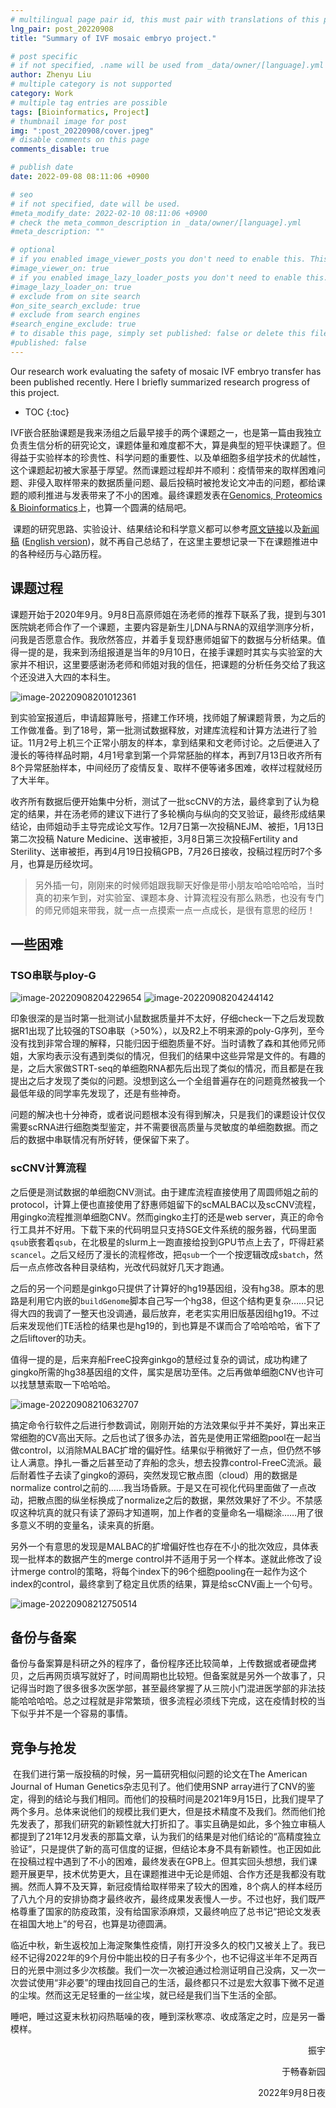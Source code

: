 ```yaml
---
# multilingual page pair id, this must pair with translations of this page. (This name must be unique)
lng_pair: post_20220908
title: "Summary of IVF mosaic embryo project."

# post specific
# if not specified, .name will be used from _data/owner/[language].yml
author: Zhenyu Liu
# multiple category is not supported
category: Work
# multiple tag entries are possible
tags: [Bioinformatics, Project]
# thumbnail image for post
img: ":post_20220908/cover.jpeg"
# disable comments on this page
comments_disable: true

# publish date
date: 2022-09-08 08:11:06 +0900

# seo
# if not specified, date will be used.
#meta_modify_date: 2022-02-10 08:11:06 +0900
# check the meta_common_description in _data/owner/[language].yml
#meta_description: ""

# optional
# if you enabled image_viewer_posts you don't need to enable this. This is only if image_viewer_posts = false
#image_viewer_on: true
# if you enabled image_lazy_loader_posts you don't need to enable this. This is only if image_lazy_loader_posts = false
#image_lazy_loader_on: true
# exclude from on site search
#on_site_search_exclude: true
# exclude from search engines
#search_engine_exclude: true
# to disable this page, simply set published: false or delete this file
#published: false
---
```


<!-- outline-start -->

Our research work evaluating the safety of mosaic IVF embryo transfer has been published recently. Here I briefly summarized research progress of this project.

<!-- outline-end -->

* TOC
{:toc}

​		IVF嵌合胚胎课题是我来汤组之后最早接手的两个课题之一，也是第一篇由我独立负责生信分析的研究论文，课题体量和难度都不大，算是典型的短平快课题了。但得益于实验样本的珍贵性、科学问题的重要性、以及单细胞多组学技术的优越性，这个课题起初被大家基于厚望。然而课题过程却并不顺利：疫情带来的取样困难问题、非侵入取样带来的数据质量问题、最后投稿时被抢发论文冲击的问题，都给课题的顺利推进与发表带来了不小的困难。最终课题发表在[Genomics, Proteomics & Bioinformatics](https://www.sciencedirect.com/journal/genomics-proteomics-and-bioinformatics)上，也算一个圆满的结局吧。

​		课题的研究思路、实验设计、结果结论和科学意义都可以参考[原文链接](https://www.sciencedirect.com/science/article/pii/S1672022922000882)以及[新闻稿](https://news.pku.edu.cn/jxky/5ba14dbf1ff4407db5fbe03038dcf19f.htm) ([English version](https://biopic.pku.edu.cn/en/newscenter/scientificupdates/525120.htm))，就不再自己总结了，在这里主要想记录一下在课题推进中的各种经历与心路历程。

## 课题过程

​		课题开始于2020年9月。9月8日高原师姐在汤老师的推荐下联系了我，提到与301医院姚老师合作了一个课题，主要内容是新生儿DNA与RNA的双组学测序分析，问我是否愿意合作。我欣然答应，并着手复现舒惠师姐留下的数据与分析结果。值得一提的是，我来到汤组报道是当年的9月10日，在接手课题时其实与实验室的大家并不相识，这里要感谢汤老师和师姐对我的信任，把课题的分析任务交给了我这个还没进入大四的本科生。

<img src="https://raw.githubusercontent.com/liuzhenyu-yyy/liuzhenyu-yyy.github.io/main/assets/img/posts/post_20220908/image-20220908201012361.png" alt="image-20220908201012361"   >


​		到实验室报道后，申请超算账号，搭建工作环境，找师姐了解课题背景，为之后的工作做准备。到了18号，第一批测试数据释放，对建库流程和计算方法进行了验证。11月2号上机三个正常小朋友的样本，拿到结果和文老师讨论。之后便进入了漫长的等待样品时期，4月1号拿到第一个异常胚胎的样本，再到7月13日收齐所有8个异常胚胎样本，中间经历了疫情反复、取样不便等诸多困难，收样过程就经历了大半年。

​		收齐所有数据后便开始集中分析，测试了一批scCNV的方法，最终拿到了认为稳定的结果，并在汤老师的建议下进行了多轮横向与纵向的交叉验证，最终形成结果结论，由师姐动手主导完成论文写作。12月7日第一次投稿NEJM、被拒，1月13日第二次投稿 Nature Medicine、送审被拒，3月8日第三次投稿Fertility and Sterility、送审被拒，再到4月19日投稿GPB，7月26日接收，投稿过程历时7个多月，也算是历经坎坷。

> 另外插一句，刚刚来的时候师姐跟我聊天好像是带小朋友哈哈哈哈哈，当时真的初来乍到，对实验室、课题本身、计算流程没有那么熟悉，也没有专门的师兄师姐来带我，就一点一点摸索一点一点成长，是很有意思的经历！



## 一些困难

### TSO串联与ploy-G
<img src="https://raw.githubusercontent.com/liuzhenyu-yyy/liuzhenyu-yyy.github.io/main/assets/img/posts/post_20220908/image-20220908204229654.png" alt="image-20220908204229654"   >

<img src="https://raw.githubusercontent.com/liuzhenyu-yyy/liuzhenyu-yyy.github.io/main/assets/img/posts/post_20220908/image-20220908204244142.png" alt="image-20220908204244142"   >

印象很深的是当时第一批测试小鼠数据质量并不太好，仔细check一下之后发现数据R1出现了比较强的TSO串联（>50%），以及R2上不明来源的poly-G序列，至今没有找到非常合理的解释，只能归因于细胞质量不好。当时请教了森和其他师兄师姐，大家均表示没有遇到类似的情况，但我们的结果中这些异常是文件的。有趣的是，之后大家做STRT-seq的单细胞RNA都先后出现了类似的情况，而且都是在我提出之后才发现了类似的问题。没想到这么一个全组普遍存在的问题竟然被我一个最低年级的同学率先发现了，还是有些神奇。

问题的解决也十分神奇，或者说问题根本没有得到解决，只是我们的课题设计仅仅需要scRNA进行细胞类型鉴定，并不需要很高质量与灵敏度的单细胞数据。而之后的数据中串联情况有所好转，便保留下来了。

### scCNV计算流程

​		之后便是测试数据的单细胞CNV测试。由于建库流程直接使用了周圆师姐之前的protocol，计算上便也直接使用了舒惠师姐留下的scMALBAC以及scCNV流程，用gingko流程推测单细胞CNV。然而gingko主打的还是web server，真正的命令行工具并不好用。下载下来的代码明显只支持SGE文件系统的服务器，代码里面`qsub`嵌套着`qsub`，在北极星的slurm上一跑直接给投到GPU节点上去了，吓得赶紧`scancel`。之后又经历了漫长的流程修改，把`qsub`一个一个按逻辑改成`sbatch`，然后一点点修改各种目录结构，光改代码就好几天才跑通。

​		之后的另一个问题是ginkgo只提供了计算好的hg19基因组，没有hg38。原本的思路是利用它内嵌的`buildGenome`脚本自己写一个hg38，但这个结构更复杂……只记得大四的我调了一整天也没调通，最后放弃，老老实实用旧版基因组hg19。不过后来发现他们TE活检的结果也是hg19的，到也算是不谋而合了哈哈哈哈，省下了之后liftover的功夫。

​		值得一提的是，后来弃船FreeC投奔ginkgo的慧经过复杂的调试，成功构建了gingko所需的hg38基因组的文件，属实是居功至伟。之后再做单细胞CNV也许可以找慧慧索取一下哈哈哈。

<img src="https://raw.githubusercontent.com/liuzhenyu-yyy/liuzhenyu-yyy.github.io/main/assets/img/posts/post_20220908/image-20220908210632707.png" alt="image-20220908210632707"   >


​		搞定命令行软件之后进行参数调试，刚刚开始的方法效果似乎并不美好，算出来正常细胞的CV高出天际。之后也试了很多办法，首先是使用正常细胞pool在一起当做control，以消除MALBAC扩增的偏好性。结果似乎稍微好了一点，但仍然不够让人满意。挣扎一番之后甚至动了弃船的念头，想去投靠control-FreeC流派。最后耐着性子去读了gingko的源码，突然发现它散点图（cloud）用的数据是normalize control之前的……我当场昏厥。于是又在可视化代码里面做了一点改动，把散点图的纵坐标换成了normalize之后的数据，果然效果好了不少。不禁感叹这种坑真的就只有读了源码才知道啊，加上作者的变量命名一塌糊涂……用了很多意义不明的变量名，读来真的折磨。

​		另外一个有意思的发现是MALBAC的扩增偏好性也存在不小的批次效应，具体表现一批样本的数据产生的merge control并不适用于另一个样本。遂就此修改了设计merge control的策略，将每个index下的96个细胞pooling在一起作为这个index的control，最终拿到了稳定且优质的结果，算是给scCNV画上一个句号。

<img src="https://raw.githubusercontent.com/liuzhenyu-yyy/liuzhenyu-yyy.github.io/main/assets/img/posts/post_20220908/image-20220908212750514.png" alt="image-20220908212750514"   >

## 备份与备案

​		备份与备案算是科研之外的程序了，备份程序还比较简单，上传数据或者硬盘拷贝，之后再网页填写就好了，时间周期也比较短。但备案就是另外一个故事了，只记得当时跑了很多很多次医学部，甚至最终掌握了从三院小门混进医学部的非法技能哈哈哈哈。总之过程就是非常繁琐，很多流程必须线下完成，这在疫情封校的当下似乎并不是一个容易的事情。

## 竞争与抢发

​		在我们进行第一版投稿的时候，另一篇研究相似问题的论文在The American Journal of Human Genetics杂志见刊了。他们使用SNP array进行了CNV的鉴定，得到的结论与我们相同。而他们的投稿时间是2021年9月15日，比我们提早了两个多月。总体来说他们的规模比我们更大，但是技术精度不及我们。然而他们抢先发表了，那我们研究的新颖性就大打折扣了。事实且确是如此，多个独立审稿人都提到了21年12月发表的那篇文章，认为我们的结果是对他们结论的“高精度独立验证”，只是提供了新的高可信度的证据，但结论本身不具有新颖性。也正因如此在投稿过程中遇到了不小的困难，最终发表在GPB上。但其实回头想想，我们课题开展更早，技术优势更大，且在课题推进中无论是师姐、合作方还是我都没有耽搁。然而人算不及天算，新冠疫情给取样带来了较大的困难，8个病人的样本经历了八九个月的安排协商才最终收齐，最终成果发表慢人一步。不过也好，我们既严格尊重了国家的防疫政策，没有给国家添麻烦，又最终响应了总书记“把论文发表在祖国大地上”的号召，也算是功德圆满。



​		临近中秋，新生返校加上海淀聚集性疫情，刚打开没多久的校门又被关上了。我已经不记得2022年的9个月份中能出校的日子有多少个，也不记得这半年不足两百日的光景中测过多少次核酸。我们一次一次被迫通过检测证明自己没病，又一次一次尝试使用“非必要”的理由找回自己的生活，最终都只不过是宏大叙事下微不足道的尘埃。然而这无足轻重的一丝尘埃，就已经是我们当下生活的全部。

​		睡吧，睡过这夏末秋初闷热聒噪的夜，睡到深秋寒凉、收成落定之时，应是另一番模样。

  <p align="right">振宇</p>

  <p align="right">于畅春新园</p>

  <p align="right">2022年9月8日夜</p>
